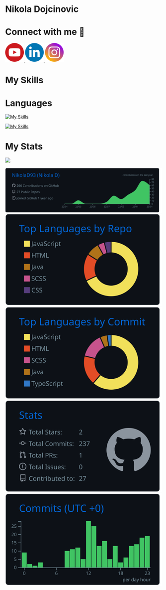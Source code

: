 # Nikola Dojcinovic

# Connect with me 👋

<div id="badges">
  <a href="https://www.youtube.com/channel/UCcHSX6C51HNqchQMjaHs3_A">
    <img width="60" height="60" src="https://raw.githubusercontent.com/shahbajjamil/Social-Meadia-Icons/master/Icons-logos/youtube-circle.png" alt="YouTube Badge"/>
  </a>
  <a href="https://www.linkedin.com/in/nikoladojcinovic93/">
    <img width="60" height="60" src="https://raw.githubusercontent.com/shahbajjamil/Social-Meadia-Icons/master/Icons-logos/linkedin-circle.png" alt="LinkedIn Badge"/>
  </a>
  <a href="https://www.instagram.com/n_dojcinovic/">
    <img width="60" height="60" src="https://raw.githubusercontent.com/shahbajjamil/Social-Meadia-Icons/master/Icons-logos/instagram-circle.png" alt="Instagram Badge"/>
  </a>
</div>


# My Skills 

# Languages

[![My Skills](https://skillicons.dev/icons?i=js,typescript,html,css)](https://skillicons.dev)

[![My Skills](https://skillicons.dev/icons?i=js,react,nextjs,vite,tailwind,bootstrap,materialui,figma,firebase,git,github,vscode,netlify,html,css,sass,ps,nodejs,typescript)](https://skillicons.dev)

# My Stats

![](https://komarev.com/ghpvc/?username=NikolaD93&color=38E54D&label=PROFILE+VIEWS)

[![](https://raw.githubusercontent.com/NikolaD93/NikolaD93/master/profile-summary-card-output/github_dark/0-profile-details.svg)](https://github.com/vn7n24fzkq/github-profile-summary-cards)
[![](https://raw.githubusercontent.com/NikolaD93/NikolaD93/master/profile-summary-card-output/github_dark/1-repos-per-language.svg)](https://github.com/vn7n24fzkq/github-profile-summary-cards) [![](https://raw.githubusercontent.com/NikolaD93/NikolaD93/master/profile-summary-card-output/github_dark/2-most-commit-language.svg)](https://github.com/vn7n24fzkq/github-profile-summary-cards)
[![](https://raw.githubusercontent.com/NikolaD93/NikolaD93/master/profile-summary-card-output/github_dark/3-stats.svg)](https://github.com/vn7n24fzkq/github-profile-summary-cards) [![](https://raw.githubusercontent.com/NikolaD93/NikolaD93/master/profile-summary-card-output/github_dark/4-productive-time.svg)](https://github.com/vn7n24fzkq/github-profile-summary-cards)
